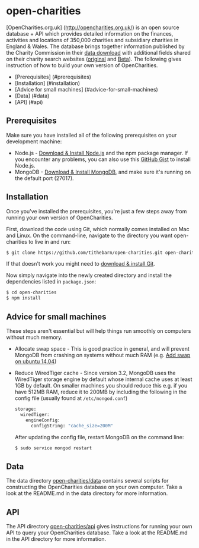# open-charities
[OpenCharities.org.uk] (http://opencharities.org.uk/) is an open source database + API which provides detailed information on the finances, activities and locations of 350,000 charities and subsidiary charities in England & Wales. The database brings together information published by the Charity Commission in their <a href="http://data.charitycommission.gov.uk/" target="_blank">data download</a> with additional fields shared on their charity search websites (<a href="http://apps.charitycommission.gov.uk/showcharity/registerofcharities/RegisterHomePage.aspx" target="_blank">original</a> and <a href="http://beta.charitycommission.gov.uk/" target="_blank">Beta</a>). The following gives instruction of how to build your own version of OpenCharities.

- [Prerequisites] (#prerequisites)
- [Installation] (#installation)
- [Advice for small machines] (#advice-for-small-machines)
- [Data] (#data)
- [API] (#api)

## Prerequisites
Make sure you have installed all of the following prerequisites on your development machine:

* Node.js - [Download & Install Node.js](https://nodejs.org/en/download/) and the npm package manager. If you encounter any problems, you can also use this [GitHub Gist](https://gist.github.com/isaacs/579814) to install Node.js.
* MongoDB - [Download & Install MongoDB](http://www.mongodb.org/downloads), and make sure it's running on the default port (27017).

## Installation

Once you've installed the prerequisites, you're just a few steps away from running your own version of OpenCharities.

First, download the code using Git, which normally comes installed on Mac and Linux.  On the command-line, navigate to the directory you want open-charities to live in and run:
```bash
$ git clone https://github.com/tithebarn/open-charities.git open-charities
```
If that doesn't work you might need to [download & install Git](https://git-scm.com/downloads).

Now simply navigate into the newly created directory and install the dependencies listed in `package.json`:
```bash
$ cd open-charities
$ npm install
```

## Advice for small machines
These steps aren't essential but will help things run smoothly on computers without much memory.

* Allocate swap space - This is good practice in general, and will prevent MongoDB from crashing on systems without much RAM (e.g. [Add swap on ubuntu 14.04](https://www.digitalocean.com/community/tutorials/how-to-add-swap-on-ubuntu-14-04))

* Reduce WiredTiger cache - Since version 3.2, MongoDB uses the WiredTiger storage engine by default whose internal cache uses at least 1GB by default.  On smaller machines you should reduce this e.g. if you have 512MB RAM, reduce it to 200MB by including the following in the config file (usually found at `/etc/mongod.conf`)
    ```bash
    storage:
      wiredTiger:
        engineConfig:
          configString: "cache_size=200M"
    ```
    After updating the config file, restart MongoDB on the command line:
    ```bash
    $ sudo service mongod restart
    ```

## Data
The data directory [open-charities/data](https://github.com/tithebarn/open-charities/tree/master/data) contains several scripts for constructing the OpenCharities database on your own computer.  Take a look at the README.md in the data directory for more information.

## API
The API directory [open-charities/api](https://github.com/tithebarn/open-charities/tree/master/api) gives instructions for running your own API to query your OpenCharities database.  Take a look at the README.md in the API directory for more information.

